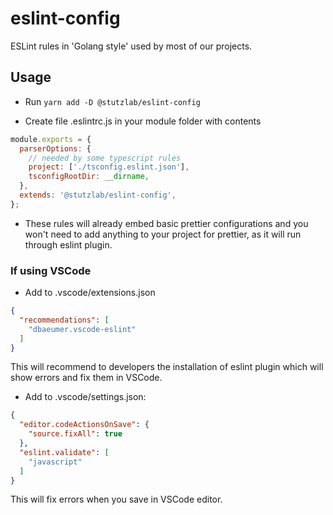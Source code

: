 # eslint-config

ESLint rules in 'Golang style' used by most of our projects.

## Usage

- Run `yarn add -D @stutzlab/eslint-config`

- Create file .eslintrc.js in your module folder with contents

```js
module.exports = {
  parserOptions: {
    // needed by some typescript rules
    project: ['./tsconfig.eslint.json'],
    tsconfigRootDir: __dirname,
  },
  extends: '@stutzlab/eslint-config',
};
```

- These rules will already embed basic prettier configurations and you won't need to add anything to your project for prettier, as it will run through eslint plugin.

### If using VSCode

- Add to .vscode/extensions.json

```json
{
  "recommendations": [
    "dbaeumer.vscode-eslint"
  ]
}
```

This will recommend to developers the installation of eslint plugin which will show errors and fix them in VSCode.

- Add to .vscode/settings.json:

```json
{
  "editor.codeActionsOnSave": {
    "source.fixAll": true
  },
  "eslint.validate": [
    "javascript"
  ]
}
```

This will fix errors when you save in VSCode editor.

